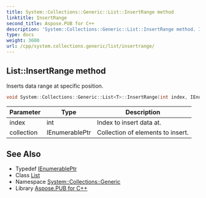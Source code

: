 ```yaml
---
title: System::Collections::Generic::List::InsertRange method
linktitle: InsertRange
second_title: Aspose.PUB for C++
description: 'System::Collections::Generic::List::InsertRange method. Inserts data range at specific position in C++.'
type: docs
weight: 3600
url: /cpp/system.collections.generic/list/insertrange/
---
```

## List::InsertRange method


Inserts data range at specific position.

```cpp
void System::Collections::Generic::List<T>::InsertRange(int index, IEnumerablePtr collection)
```


| Parameter | Type | Description |
| --- | --- | --- |
| index | int | Index to insert data at. |
| collection | IEnumerablePtr | Collection of elements to insert. |

## See Also

* Typedef [IEnumerablePtr](../ienumerableptr/)
* Class [List](../)
* Namespace [System::Collections::Generic](../../)
* Library [Aspose.PUB for C++](../../../)

